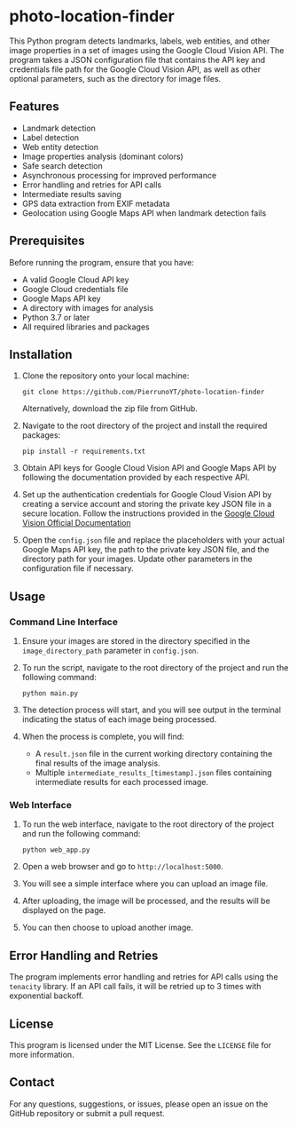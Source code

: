 # photo-location-finder

This Python program detects landmarks, labels, web entities, and other image properties in a set of images using the Google Cloud Vision API. The program takes a JSON configuration file that contains the API key and credentials file path for the Google Cloud Vision API, as well as other optional parameters, such as the directory for image files.

## Features

- Landmark detection
- Label detection
- Web entity detection
- Image properties analysis (dominant colors)
- Safe search detection
- Asynchronous processing for improved performance
- Error handling and retries for API calls
- Intermediate results saving
- GPS data extraction from EXIF metadata
- Geolocation using Google Maps API when landmark detection fails

## Prerequisites

Before running the program, ensure that you have:

- A valid Google Cloud API key
- Google Cloud credentials file
- Google Maps API key
- A directory with images for analysis
- Python 3.7 or later
- All required libraries and packages

## Installation

1. Clone the repository onto your local machine:
   ```
   git clone https://github.com/PierrunoYT/photo-location-finder
   ```
   Alternatively, download the zip file from GitHub.

2. Navigate to the root directory of the project and install the required packages:
   ```
   pip install -r requirements.txt
   ```

3. Obtain API keys for Google Cloud Vision API and Google Maps API by following the documentation provided by each respective API.

4. Set up the authentication credentials for Google Cloud Vision API by creating a service account and storing the private key JSON file in a secure location. Follow the instructions provided in the [Google Cloud Vision Official Documentation](https://cloud.google.com/vision/docs/before-you-begin)

5. Open the `config.json` file and replace the placeholders with your actual Google Maps API key, the path to the private key JSON file, and the directory path for your images. Update other parameters in the configuration file if necessary.

## Usage

### Command Line Interface

1. Ensure your images are stored in the directory specified in the `image_directory_path` parameter in `config.json`.

2. To run the script, navigate to the root directory of the project and run the following command:
   ```
   python main.py
   ```

3. The detection process will start, and you will see output in the terminal indicating the status of each image being processed. 

4. When the process is complete, you will find:
   - A `result.json` file in the current working directory containing the final results of the image analysis.
   - Multiple `intermediate_results_[timestamp].json` files containing intermediate results for each processed image.

### Web Interface

1. To run the web interface, navigate to the root directory of the project and run the following command:
   ```
   python web_app.py
   ```

2. Open a web browser and go to `http://localhost:5000`.

3. You will see a simple interface where you can upload an image file.

4. After uploading, the image will be processed, and the results will be displayed on the page.

5. You can then choose to upload another image.

## Error Handling and Retries

The program implements error handling and retries for API calls using the `tenacity` library. If an API call fails, it will be retried up to 3 times with exponential backoff.

## License

This program is licensed under the MIT License. See the `LICENSE` file for more information.

## Contact

For any questions, suggestions, or issues, please open an issue on the GitHub repository or submit a pull request.
